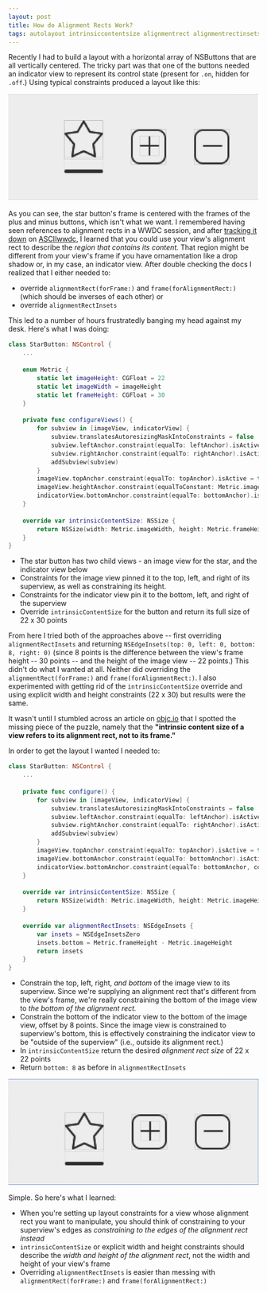 ```yaml
---
layout: post
title: How do Alignment Rects Work?
tags: autolayout intrinsiccontentsize alignmentrect alignmentrectinsets
---
```


Recently I had to build a layout with a horizontal array of NSButtons that are all vertically centered. The tricky part was that one of the buttons needed an indicator view to represent its control state (present for `.on`, hidden for `.off`.) Using typical constraints produced a layout like this:

![Default Layout](/assets/default-layout.jpeg)

As you can see, the star button's frame is centered with the frames of the plus and minus buttons, which isn't what we want. I remembered having seen references to alignment rects in a WWDC session, and after [tracking it down](https://developer.apple.com/videos/play/wwdc2015-218/?time=2161) on [ASCIIwwdc](asciiwwdc.com), I learned that you could use your view's alignment rect to describe the *region that contains its content.* That region might be different from your view's frame if you have ornamentation like a drop shadow or, in my case, an indicator view. After double checking the docs I realized that I either needed to:

- override `alignmentRect(forFrame:)` and `frame(forAlignmentRect:)` (which should be inverses of each other) or
- override `alignmentRectInsets`

This led to a number of hours frustratedly banging my head against my desk. Here's what I was doing:

~~~swift
class StarButton: NSControl {
    ...

    enum Metric {
        static let imageHeight: CGFloat = 22
        static let imageWidth = imageHeight
        static let frameHeight: CGFloat = 30
    }

    private func configureViews() {
        for subview in [imageView, indicatorView] {
            subview.translatesAutoresizingMaskIntoConstraints = false
            subview.leftAnchor.constraint(equalTo: leftAnchor).isActive = true
            subview.rightAnchor.constraint(equalTo: rightAnchor).isActive = true
            addSubview(subview)
        }
        imageView.topAnchor.constraint(equalTo: topAnchor).isActive = true
        imageView.heightAnchor.constraint(equalToConstant: Metric.imageHeight).isActive = true
        indicatorView.bottomAnchor.constraint(equalTo: bottomAnchor).isActive = true
    }

    override var intrinsicContentSize: NSSize {
        return NSSize(width: Metric.imageWidth, height: Metric.frameHeight)
    }
}
~~~

- The star button has two child views - an image view for the star, and the indicator view below
- Constraints for the image view pinned it to the top, left, and right of its superview, as well as constraining its height.
- Constraints for the indicator view pin it to the bottom, left, and right of the superview
- Override `intrinsicContentSize` for the button and return its full size of 22 x 30 points

From here I tried both of the approaches above -- first overriding `alignmentRectInsets` and returning `NSEdgeInsets(top: 0, left: 0, bottom: 8, right: 0)` (since 8 points is the difference between the view's frame height -- 30 points -- and the height of the image view -- 22 points.) This didn't do what I wanted at all. Neither did overriding the `alignmentRect(forFrame:)` and `frame(forAlignmentRect:)`. I also experimented with getting rid of the `intrinsicContentSize` override and using explicit width and height constraints (22 x 30) but results were the same.

It wasn't until I stumbled across an article on [objc.io](https://www.objc.io/issues/3-views/advanced-auto-layout-toolbox/#frame-vs-alignment-rect) that I spotted the missing piece of the puzzle, namely that the **"intrinsic content size of a view refers to its alignment rect, not to its frame."**

In order to get the layout I wanted I needed to:

~~~swift
class StarButton: NSControl {
    ...

    private func configure() {
        for subview in [imageView, indicatorView] {
            subview.translatesAutoresizingMaskIntoConstraints = false
            subview.leftAnchor.constraint(equalTo: leftAnchor).isActive = true
            subview.rightAnchor.constraint(equalTo: rightAnchor).isActive = true
            addSubview(subview)
        }
        imageView.topAnchor.constraint(equalTo: topAnchor).isActive = true
        imageView.bottomAnchor.constraint(equalTo: bottomAnchor).isActive = true    // self.bottomAnchor now describes the bottom of the *alignment rect*
        indicatorView.bottomAnchor.constraint(equalTo: bottomAnchor, constant: -(Metric.frameHeight - Metric.imageHeight) // indicatorView now constrained to be outside the alignment rect
    }

    override var intrinsicContentSize: NSSize {
        return NSSize(width: Metric.imageWidth, height: Metric.imageHeight) // size of the alignment rect, not the view's frame
    }

    override var alignmentRectInsets: NSEdgeInsets {
        var insets = NSEdgeInsetsZero
        insets.bottom = Metric.frameHeight - Metric.imageHeight
        return insets
    }
}
~~~

- Constrain the top, left, right, *and bottom* of the image view to its superview. Since we're supplying an alignment rect that's different from the view's frame, we're really constraining the bottom of the image view to *the bottom of the alignment rect.*
- Constrain the bottom of the indicator view to the bottom of the image view, offset by 8 points. Since the image view is constrained to superview's bottom, this is effectively constraining the indicator view to be "outside of the superview" (i.e., outside its alignment rect.)
- In `intrinsicContentSize` return the desired *alignment rect size* of 22 x 22 points
- Return `bottom: 8` as before in `alignmentRectInsets`

![Correct Layout](/assets/layout-good.jpeg)

Simple. So here's what I learned:

- When you're setting up layout constraints for a view whose alignment rect you want to manipulate, you should think of constraining to your superview's edges as *constraining to the edges of the alignment rect instead*
- `intrinsicContentSize` or explicit width and height constraints should describe the *width and height of the alignment rect*, not the width and height of your view's frame
- Overriding `alignmentRectInsets` is easier than messing with `alignmentRect(forFrame:)` and `frame(forAlignmentRect:)`
